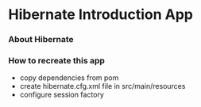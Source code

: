 # Hibernate Introduction App 

### About Hibernate 

### How to recreate this app
* copy dependencies from pom 
* create hibernate.cfg.xml file in src/main/resources 
* configure session factory